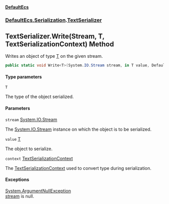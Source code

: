 #### [DefaultEcs](DefaultEcs.md 'DefaultEcs')
### [DefaultEcs.Serialization](DefaultEcs.md#DefaultEcs.Serialization 'DefaultEcs.Serialization').[TextSerializer](TextSerializer.md 'DefaultEcs.Serialization.TextSerializer')

## TextSerializer.Write<T>(Stream, T, TextSerializationContext) Method

Writes an object of type [T](TextSerializer.Write_T_(Stream,T,TextSerializationContext).md#DefaultEcs.Serialization.TextSerializer.Write_T_(System.IO.Stream,T,DefaultEcs.Serialization.TextSerializationContext).T 'DefaultEcs.Serialization.TextSerializer.Write<T>(System.IO.Stream, T, DefaultEcs.Serialization.TextSerializationContext).T') on the given stream.

```csharp
public static void Write<T>(System.IO.Stream stream, in T value, DefaultEcs.Serialization.TextSerializationContext context);
```
#### Type parameters

<a name='DefaultEcs.Serialization.TextSerializer.Write_T_(System.IO.Stream,T,DefaultEcs.Serialization.TextSerializationContext).T'></a>

`T`

The type of the object serialized.
#### Parameters

<a name='DefaultEcs.Serialization.TextSerializer.Write_T_(System.IO.Stream,T,DefaultEcs.Serialization.TextSerializationContext).stream'></a>

`stream` [System.IO.Stream](https://docs.microsoft.com/en-us/dotnet/api/System.IO.Stream 'System.IO.Stream')

The [System.IO.Stream](https://docs.microsoft.com/en-us/dotnet/api/System.IO.Stream 'System.IO.Stream') instance on which the object is to be serialized.

<a name='DefaultEcs.Serialization.TextSerializer.Write_T_(System.IO.Stream,T,DefaultEcs.Serialization.TextSerializationContext).value'></a>

`value` [T](TextSerializer.Write_T_(Stream,T,TextSerializationContext).md#DefaultEcs.Serialization.TextSerializer.Write_T_(System.IO.Stream,T,DefaultEcs.Serialization.TextSerializationContext).T 'DefaultEcs.Serialization.TextSerializer.Write<T>(System.IO.Stream, T, DefaultEcs.Serialization.TextSerializationContext).T')

The object to serialize.

<a name='DefaultEcs.Serialization.TextSerializer.Write_T_(System.IO.Stream,T,DefaultEcs.Serialization.TextSerializationContext).context'></a>

`context` [TextSerializationContext](TextSerializationContext.md 'DefaultEcs.Serialization.TextSerializationContext')

The [TextSerializationContext](TextSerializationContext.md 'DefaultEcs.Serialization.TextSerializationContext') used to convert type during serialization.

#### Exceptions

[System.ArgumentNullException](https://docs.microsoft.com/en-us/dotnet/api/System.ArgumentNullException 'System.ArgumentNullException')  
[stream](TextSerializer.Write_T_(Stream,T,TextSerializationContext).md#DefaultEcs.Serialization.TextSerializer.Write_T_(System.IO.Stream,T,DefaultEcs.Serialization.TextSerializationContext).stream 'DefaultEcs.Serialization.TextSerializer.Write<T>(System.IO.Stream, T, DefaultEcs.Serialization.TextSerializationContext).stream') is null.